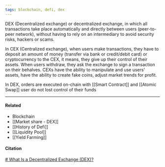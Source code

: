 ```yaml
---
tags: blockchain, defi, dex
---
```


DEX (Decentralized exchange) or decentralized exchange, in which all transactions take place automatically and directly between users (peer-to-peer network), without having to rely on an intermediary to avoid security risks, hackers or scams.

In CEX (Centralized exchange), when users make transactions, they have to deposit an amount of money (transfer via bank or credit/debit card) or cryptocurrency to the CEX, it means, they give up their control of their assets. When users withdraw, they ask the exchange to sign a transaction on their behalves. CEXs have the ability to manipulate and use users' assets, have the ability to create fake coins, adjust market trends for profit.

In DEX, orders are executed on-chain with [[Smart Contract]] and [[Atomic Swap]]
user do not lost control of their funds

---
#### Related
- Blockchain
- [[Market share - DEX]]
- [[History of Defi]]
- [[Liquidity Pool]]
- [[Yield Farming]]

#### Citation
[# What Is a Decentralized Exchange (DEX)?](https://academy.binance.com/en/articles/what-is-a-decentralized-exchange-dex)